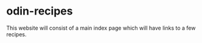# odin-recipes

This website will consist of a main index page which will have links to a few recipes.